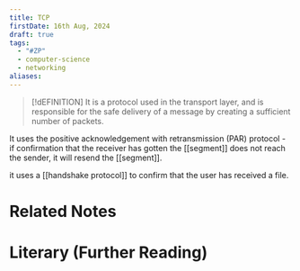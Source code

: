 ```yaml
---
title: TCP
firstDate: 16th Aug, 2024
draft: true
tags:
  - "#ZP"
  - computer-science
  - networking
aliases:
---
```


>[!dEFINITION]
>It is a protocol used in the transport layer, and is responsible for the safe delivery of a message by creating a sufficient number of packets.

It uses the positive acknowledgement with retransmission (PAR) protocol - if confirmation that the receiver has gotten the [[segment]] does not reach the sender, it will resend the [[segment]].

it uses a [[handshake protocol]] to confirm that the user has received a file.





# Related Notes


# Literary (Further Reading)
